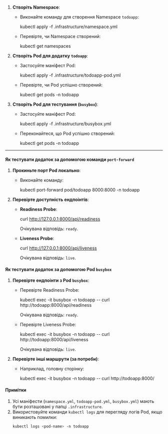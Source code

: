 1. **Створіть Namespace**:
   - Виконайте команду для створення Namespace `todoapp`:

     kubectl apply -f .infrastructure/namespace.yml

   - Перевірте, чи Namespace створений:

     kubectl get namespaces


2. **Створіть Pod для додатку `todoapp`**:
   - Застосуйте маніфест Pod:

     kubectl apply -f .infrastructure/todoapp-pod.yml

   - Перевірте, чи Pod успішно створений:

     kubectl get pods -n todoapp


3. **Створіть Pod для тестування (`busybox`)**:
   - Застосуйте маніфест Pod:

     kubectl apply -f .infrastructure/busybox.yml

   - Переконайтеся, що Pod успішно створений:

     kubectl get pods -n todoapp


---

#### **Як тестувати додаток за допомогою команди `port-forward`**
1. **Прокиньте порт Pod локально**:
   - Виконайте команду:

     kubectl port-forward pod/todoapp 8000:8000 -n todoapp


2. **Перевірте доступність ендпоінтів**:
   - **Readiness Probe**:

     curl http://127.0.0.1:8000/api/readiness

     Очікувана відповідь: `ready`.

   - **Liveness Probe**:

     curl http://127.0.0.1:8000/api/liveness

     Очікувана відповідь: `live`.


#### **Як тестувати додаток за допомогою Pod `busybox`**
1. **Перевірте ендпоінти з Pod `busybox`**:
   - Перевірте Readiness Probe:

     kubectl exec -it busybox -n todoapp -- curl http://todoapp:8000/api/readiness

     Очікувана відповідь: `ready`.

   - Перевірте Liveness Probe:

     kubectl exec -it busybox -n todoapp -- curl http://todoapp:8000/api/liveness

     Очікувана відповідь: `live`.

2. **Перевірте інші маршрути (за потреби)**:
   - Наприклад, головну сторінку:

     kubectl exec -it busybox -n todoapp -- curl http://todoapp:8000/



#### Примітки
1. Усі маніфести (`namespace.yml`, `todoapp-pod.yml`, `busybox.yml`) мають бути розташовані у папці `.infrastructure`.
2. Використовуйте команди `kubectl logs` для перегляду логів Pod, якщо виникають помилки:
   ```bash
   kubectl logs <pod-name> -n todoapp
